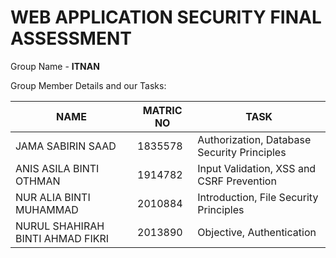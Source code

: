 # WEB APPLICATION SECURITY FINAL ASSESSMENT

Group Name - **ITNAN**<br>

Group Member Details and our Tasks:

NAME                          |MATRIC NO                      | TASK                    |
-------------------------------|-----------------------------|-----------------------------|
JAMA SABIRIN SAAD         |1835578          |Authorization, Database Security Principles |
ANIS ASILA BINTI OTHMAN          |    1914782         |Input Validation, XSS and CSRF Prevention       |
NUR ALIA BINTI MUHAMMAD   |2010884 |Introduction, File Security Principles |
NURUL SHAHIRAH BINTI AHMAD FIKRI|2013890  |Objective, Authentication  |
